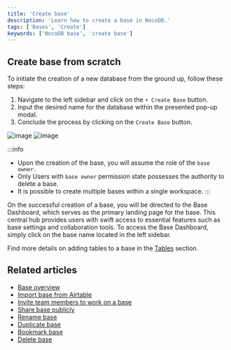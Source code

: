 ```yaml
---
title: 'Create base'
description: 'Learn how to create a base in NocoDB.'
tags: ['Bases', 'Create']
keywords: ['NocoDB base', 'create base']
---
```


## Create base from scratch
To initiate the creation of a new database from the ground up, follow these steps:
1. Navigate to the left sidebar and click on the `+ Create Base` button.
2. Input the desired name for the database within the presented pop-up modal.
3. Conclude the process by clicking on the `Create Base` button.

![image](/img/v2/base/base-create-1.png)
![image](/img/v2/base/base-create-2.png)

:::info
- Upon the creation of the base, you will assume the role of the `base owner.`
- Only Users with `base owner` permission state possesses the authority to delete a base.
- It is possible to create multiple bases within a single workspace.
:::

On the successful creation of a base, you will be directed to the Base Dashboard, which serves as the primary landing page for the base. This central hub provides users with swift access to essential features such as base settings and collaboration tools. To access the Base Dashboard, simply click on the base name located in the left sidebar.

Find more details on adding tables to a base in the [Tables](/tables/create-table) section.

## Related articles
- [Base overview](/bases/base-overview)
- [Import base from Airtable](/bases/import-base-from-airtable)
- [Invite team members to work on a base](/bases/base-collaboration)
- [Share base publicly](/bases/share-base)
- [Rename base](/bases/actions-on-base#rename-base)
- [Duplicate base](/bases/actions-on-base#duplicate-base)
- [Bookmark base](/bases/actions-on-base#star-base)
- [Delete base](/bases/actions-on-base#delete-base)
